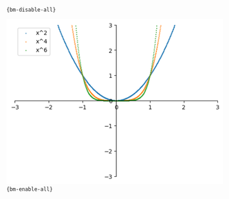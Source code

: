 `{bm-disable-all}`

![Graph(s) of x^2,x^4,x^6](calculus_8d13f2218099391f19e5f7ab13a20ca3.png)
`{bm-enable-all}`

